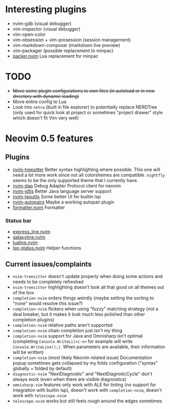 # Interesting plugins

- nvim-gdb (visual debugger)
- vim-inspector (visual debugger)
- vim-open-color
- vim-obsession + vim-prosession (session management)
- vim-markdown-composer (markdown live preview)
- vim-packager (possible replacement to minpac)
- [packer.nvim](https://github.com/wbthomason/packer.nvim)
  Lua replacement for minpac

# TODO

- ~~Move some plugin configurations to own files (in autoload or in new directory with dynamic loading)~~
- Move entire config to Lua
- Look into `netrw` (built in file explorer) to potentially replace NERDTree (only used for quick look at project or sometimes "project drawer" style which doesn't fit Vim very well)

# Neovim 0.5 features

## Plugins

- [nvim-treesitter](https://github.com/nvim-treesitter/nvim-treesitter)
  Better syntax highlighting where possible.
  This one will need a lot more work since not all colorshemes are compatible. `nightfly` seems to be the only supported theme that I currently have.
- [nvim-dap](https://github.com/mfussenegger/nvim-dap)
  Debug Adapter Protocol client for neovim
- [nvim-jdtls](https://github.com/mfussenegger/nvim-jdtls)
  Better Java language server support
- [nvim-lsputils](https://github.com/RishabhRD/nvim-lsputils)
  Some better UI for builtin lsp
- [nvim-autopairs](https://github.com/windwp/nvim-autopairs)
  Maybe a working autopair plugin
- [formatter.nvim](https://github.com/mhartington/formatter.nvim)
  Formatter

### Status bar

- [express_line.nvim](https://github.com/tjdevries/express_line.nvim)
- [galaxyline.nvim](https://github.com/glepnir/galaxyline.nvim)
- [lualine.nvim](https://github.com/hoob3rt/lualine.nvim)
- [lsp-status.nvim](https://github.com/nvim-lua/lsp-status.nvim)
  Helper functions

## Current issues/complaints

- `nvim-treesitter` doesn't update properly when doing some actions and needs to be completely refreshed
- `nvim-treesitter` highlighting doesn't look all that good on all themes out of the box
- `completion-nvim` orders things weirdly (maybe setting the sorting to "none" would resolve this issue?)
- `completion-nvim` flickers when using "fuzzy" matching strategy (not a deal breaker, but it makes it look much less polished than other completion plugins)
- `completion-nvim` relative paths aren't supported
- `completion-nvim` chain completion just isn't my thing
- `completion-nvim` support for Java and Omnisharp isn't optimal (completing `Console.WriteLi|<c-n>` for example will write `Console.WriteLine();|`. When parameters are available, their information will be written)
- `completion-nvim` (most likely Neovim related issue) Documentation popup sometimes gets collapsed by my folds configuration ("syntax" globally + folded by default)
- `diagnostic-nvim` "NextDiagnostic" and "NextDiagnoticCycle" don't always work (even when there are visible diagnostics)
- `omnisharp-vim` features only work with ALE for linting (no support for integration with builtin lsp), doesn't work with `completion-nvim`, doesn't work with `telescope.nvim`
- `telescope.nvim` works but still feels rough around the edges sometimes

